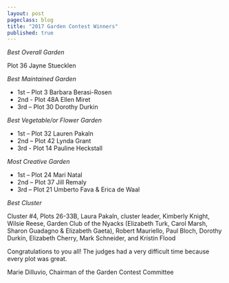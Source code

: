 ```yaml
---
layout: post
pageclass: blog
title: "2017 Garden Contest Winners"
published: true
---
```


*Best Overall Garden*

Plot 36 Jayne Stuecklen


*Best Maintained Garden*

- 1st – Plot 3  Barbara Berasi-Rosen
- 2nd - Plot 48A  Ellen Miret
- 3rd – Plot 30  Dorothy Durkin


*Best Vegetable/or Flower Garden*

- 1st – Plot 32  Lauren Pakaln
- 2nd – Plot 42  Lynda Grant
- 3rd - Plot 14  Pauline Heckstall


*Most Creative Garden*

- 1st – Plot 24  Mari Natal
- 2nd – Plot 37  Jill Remaly
- 3rd – Plot 21  Umberto Fava & Erica de Waal


*Best Cluster*

Cluster #4,  Plots 26-33B,  Laura Pakaln, cluster leader, Kimberly Knight, Wilsie Reese, Garden Club of the Nyacks (Elizabeth Turk, Carol Marsh, Sharon Guadagno & Elizabeth Gaeta), Robert Mauriello, Paul Bloch, Dorothy Durkin, Elizabeth Cherry, Mark Schneider, and Kristin Flood

Congratulations to you all!  The judges had a very difficult time because every plot was great.

Marie Dilluvio, Chairman of the Garden Contest Committee
